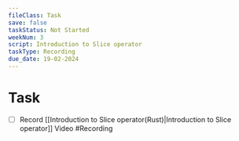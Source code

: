 ```yaml
---
fileClass: Task
save: false
taskStatus: Not Started
weekNum: 3
script: Introduction to Slice operator
taskType: Recording
due_date: 19-02-2024
---
```



# Task

- [ ] Record [[Introduction to Slice operator(Rust)|Introduction to Slice operator]] Video #Recording